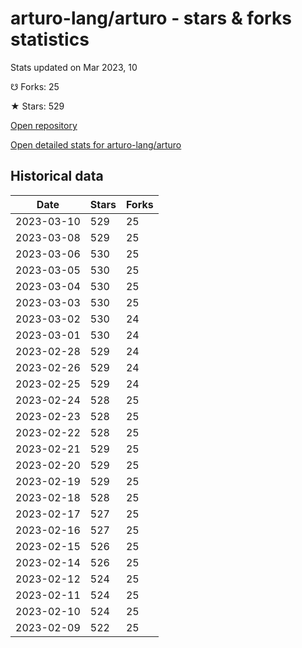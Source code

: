# arturo-lang/arturo - stars & forks statistics

Stats updated on Mar 2023, 10

☋ Forks: 25

★ Stars: 529

[Open repository](https://github.com/arturo-lang/arturo)

[Open detailed stats for arturo-lang/arturo](https://reviewgithub.com/rep/arturo-lang/arturo)

## Historical data
| Date | Stars | Forks |
|------|-------|-------|
| 2023-03-10 | 529 | 25 | 
| 2023-03-08 | 529 | 25 | 
| 2023-03-06 | 530 | 25 | 
| 2023-03-05 | 530 | 25 | 
| 2023-03-04 | 530 | 25 | 
| 2023-03-03 | 530 | 25 | 
| 2023-03-02 | 530 | 24 | 
| 2023-03-01 | 530 | 24 | 
| 2023-02-28 | 529 | 24 | 
| 2023-02-26 | 529 | 24 | 
| 2023-02-25 | 529 | 24 | 
| 2023-02-24 | 528 | 25 | 
| 2023-02-23 | 528 | 25 | 
| 2023-02-22 | 528 | 25 | 
| 2023-02-21 | 529 | 25 | 
| 2023-02-20 | 529 | 25 | 
| 2023-02-19 | 529 | 25 | 
| 2023-02-18 | 528 | 25 | 
| 2023-02-17 | 527 | 25 | 
| 2023-02-16 | 527 | 25 | 
| 2023-02-15 | 526 | 25 | 
| 2023-02-14 | 526 | 25 | 
| 2023-02-12 | 524 | 25 | 
| 2023-02-11 | 524 | 25 | 
| 2023-02-10 | 524 | 25 | 
| 2023-02-09 | 522 | 25 | 

